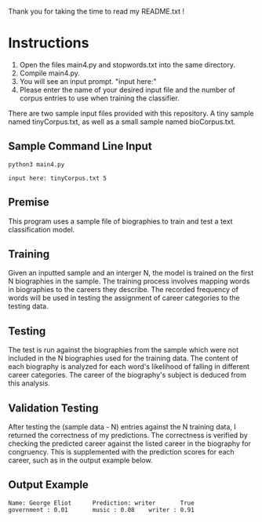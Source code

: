 Thank you for taking the time to read my README.txt !

# Instructions

1. Open the files main4.py and stopwords.txt into the same directory.
2. Compile main4.py.
3. You will see an input prompt. "input here:"
4. Please enter the name of your desired input file and the number of corpus entries to use when training the classifier.

There are two sample input files provided with this repository. A tiny sample named tinyCorpus.txt, as well as a small sample named bioCorpus.txt.

## Sample Command Line Input
```
python3 main4.py
```
```
input here: tinyCorpus.txt 5
```

## Premise
This program uses a sample file of biographies to train and test a text classification model.

## Training 
Given an inputted sample and an interger N, the model is trained on the first N biographies in the sample.
The training process involves mapping words in biographies to the careers they describe. 
The recorded frequency of words will be used in testing the assignment of career categories to the testing data.

## Testing
The test is run against the biographies from the sample which were not included in the N biographies used for the training data.
The content of each biography is analyzed for each word's likelihood of falling in different career categories.
The career of the biography's subject is deduced from this analysis.

## Validation Testing
After testing the (sample data - N) entries against the N training data, I returned the correctness of my predictions.
The correctness is verified by checking the predicted career against the listed career in the biography for congruency.
This is supplemented with the prediction scores for each career, such as in the output example below.

## Output Example
```
Name: George Eliot      Prediction: writer       True
government : 0.01       music : 0.08    writer : 0.91
```

